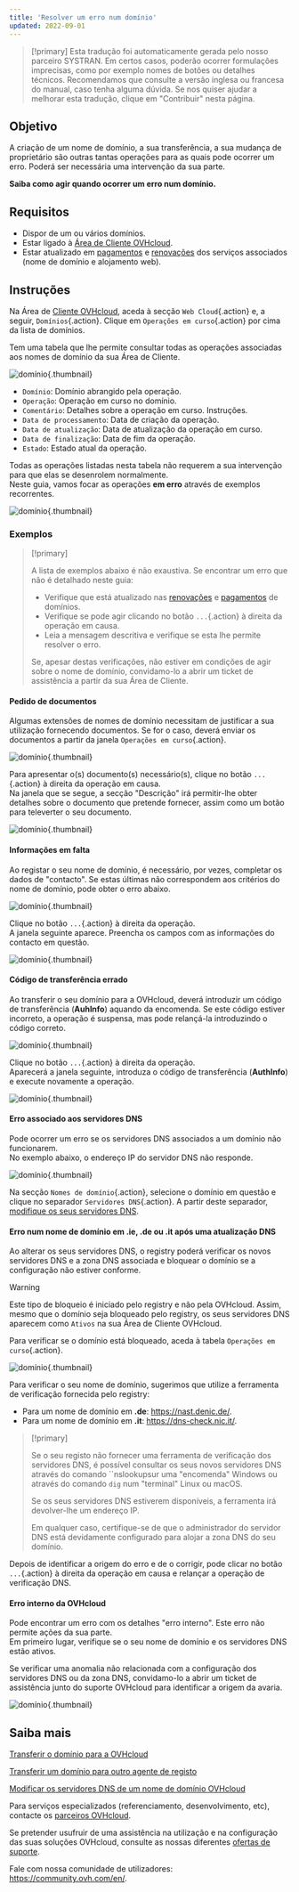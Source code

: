 ```yaml
---
title: 'Resolver um erro num domínio'
updated: 2022-09-01
---
```


> [!primary]
> Esta tradução foi automaticamente gerada pelo nosso parceiro SYSTRAN. Em certos casos, poderão ocorrer formulações imprecisas, como por exemplo nomes de botões ou detalhes técnicos. Recomendamos que consulte a versão inglesa ou francesa do manual, caso tenha alguma dúvida. Se nos quiser ajudar a melhorar esta tradução, clique em "Contribuir" nesta página.
>

## Objetivo

A criação de um nome de domínio, a sua transferência, a sua mudança de proprietário são outras tantas operações para as quais pode ocorrer um erro. Poderá ser necessária uma intervenção da sua parte.

**Saiba como agir quando ocorrer um erro num domínio.**

## Requisitos

- Dispor de um ou vários domínios.
- Estar ligado à [Área de Cliente OVHcloud](/links//manager).
- Estar atualizado em [pagamentos](/pages/account_and_service_management/managing_billing_payments_and_services/invoice_management#pay-bills) e [renovações](/pages/account_and_service_management/managing_billing_payments_and_services/how_to_use_automatic_renewal#renewal-management) dos serviços associados (nome de domínio e alojamento web).

## Instruções

Na Área de [Cliente OVHcloud](/links//manager), aceda à secção `Web Cloud`{.action} e, a seguir, `Domínios`{.action}. Clique em `Operações em curso`{.action} por cima da lista de domínios.

Tem uma tabela que lhe permite consultar todas as operações associadas aos nomes de domínio da sua Área de Cliente.

![domínio](images/domain-name-operations-header.png){.thumbnail}

- `Domínio`: Domínio abrangido pela operação.
- `Operação`:  Operação em curso no domínio.
- `Comentário`: Detalhes sobre a operação em curso. Instruções.
- `Data de processamento`: Data de criação da operação.
- `Data de atualização`:  Data de atualização da operação em curso.
- `Data de finalização`: Data de fim da operação.
- `Estado`: Estado atual da operação.

Todas as operações listadas nesta tabela não requerem a sua intervenção para que elas se desenrolem normalmente.<br>
Neste guia, vamos focar as operações **em erro** através de exemplos recorrentes.

![domínio](images/domain-name-operations-error-creating-domain-name-with-registry.png){.thumbnail}

### Exemplos

> [!primary]
>
> A lista de exemplos abaixo é não exaustiva. Se encontrar um erro que não é detalhado neste guia:
>
> - Verifique que está atualizado nas [renovações](/pages/account_and_service_management/managing_billing_payments_and_services/how_to_use_automatic_renewal#renewal-management) e [pagamentos](/pages/account_and_service_management/managing_billing_payments_and_services/invoice_management#pay-bills) de domínios.
> - Verifique se pode agir clicando no botão `...`{.action} à direita da operação em causa.
> - Leia a mensagem descritiva e verifique se esta lhe permite resolver o erro.
>
> Se, apesar destas verificações, não estiver em condições de agir sobre o nome de domínio, convidamo-lo a abrir um ticket de assistência a partir da sua Área de Cliente.
>

#### Pedido de documentos

Algumas extensões de nomes de domínio necessitam de justificar a sua utilização fornecendo documentos. Se for o caso, deverá enviar os documentos a partir da janela `Operações em curso`{.action}.

![domínio](images/contacts-update-provide-us-with-the-documents-required.png){.thumbnail}

Para apresentar o(s) documento(s) necessário(s), clique no botão `...`{.action} à direita da operação em causa.<br>
Na janela que se segue, a secção "Descrição" irá permitir-lhe obter detalhes sobre o documento que pretende fornecer, assim como um botão para televerter o seu documento.

![domínio](images/operation-data-provide-us-with-the-documents-required.png){.thumbnail}

#### Informações em falta

Ao registar o seu nome de domínio, é necessário, por vezes, completar os dados de "contacto". Se estas últimas não correspondem aos critérios do nome de domínio, pode obter o erro abaixo.

![domínio](images/domain-name-operations-complete-nic-admin-es-tld.png){.thumbnail}

Clique no botão `...`{.action} à direita da operação.<br>
A janela seguinte aparece. Preencha os campos com as informações do contacto em questão.

![domínio](images/operation-data-complete-nic-admin-es-tld.png){.thumbnail}

#### Código de transferência errado 

Ao transferir o seu domínio para a OVHcloud, deverá introduzir um código de transferência (**AuhInfo**) aquando da encomenda. Se este código estiver incorreto, a operação é suspensa, mas pode relançá-la introduzindo o código correto.

![domínio](images/domain-name-operations-auth-code-missing.png){.thumbnail}

Clique no botão `...`{.action} à direita da operação.<br>
Aparecerá a janela seguinte, introduza o código de transferência (**AuthInfo**) e execute novamente a operação.

![domínio](images/operation-data-auth-code-missing.png){.thumbnail}

#### Erro associado aos servidores DNS

Pode ocorrer um erro se os servidores DNS associados a um domínio não funcionarem.<br>
No exemplo abaixo, o endereço IP do servidor DNS não responde.

![domínio](images/domain-name-operations-dns-update-unable-to-retrieve-dns-ip.png){.thumbnail}

Na secção `Nomes de domínio`{.action}, selecione o domínio em questão e clique no separador `Servidores DNS`{.action}. A partir deste separador, [modifique os seus servidores DNS](/pages/web_cloud/domains/dns_server_general_information). 

#### Erro num nome de domínio em **.ie**, **.de** ou **.it** após uma atualização DNS

Ao alterar os seus servidores DNS, o registry poderá verificar os novos servidores DNS e a zona DNS associada e bloquear o domínio se a configuração não estiver conforme.

> [!warning]
>
> Este tipo de bloqueio é iniciado pelo registry e não pela OVHcloud. Assim, mesmo que o domínio seja bloqueado pelo registry, os seus servidores DNS aparecem como `Ativos` na sua Área de Cliente OVHcloud.

Para verificar se o domínio está bloqueado, aceda à tabela `Operações em curso`{.action}.

![domínio](images/domain-name-operations-dns-update-error-occured-updating-domain.png){.thumbnail}

Para verificar o seu nome de domínio, sugerimos que utilize a ferramenta de verificação fornecida pelo registry:

- Para um nome de domínio em **.de**: <https://nast.denic.de/>.
- Para um nome de domínio em **.it**: <https://dns-check.nic.it/>.

> [!primary]
>
> Se o seu registo não fornecer uma ferramenta de verificação dos servidores DNS, é possível consultar os seus novos servidores DNS através do comando ``nslookupsur uma "encomenda" Windows ou através do comando `dig` num "terminal" Linux ou macOS. 
>
> Se os seus servidores DNS estiverem disponíveis, a ferramenta irá devolver-lhe um endereço IP.
>
> Em qualquer caso, certifique-se de que o administrador do servidor DNS está devidamente configurado para alojar a zona DNS do seu domínio.

Depois de identificar a origem do erro e de o corrigir, pode clicar no botão `...`{.action} à direita da operação em causa e relançar a operação de verificação DNS.

#### Erro interno da OVHcloud

Pode encontrar um erro com os detalhes "erro interno". Este erro não permite ações da sua parte.<br>
Em primeiro lugar, verifique se o seu nome de domínio e os servidores DNS estão ativos. 

Se verificar uma anomalia não relacionada com a configuração dos servidores DNS ou da zona DNS, convidamo-lo a abrir um ticket de assistência junto do suporte OVHcloud para identificar a origem da avaria.

![domínio](images/domain-name-operations-renewal-internal-error.png){.thumbnail}

## Saiba mais

[Transferir o domínio para a OVHcloud](/pages/web_cloud/domains/transfer_incoming_generic_domain)

[Transferir um domínio para outro agente de registo](/pages/web_cloud/domains/transfer_outgoing_domain)

[Modificar os servidores DNS de um nome de domínio OVHcloud](/pages/web_cloud/domains/dns_server_general_information)
 
Para serviços especializados (referenciamento, desenvolvimento, etc), contacte os [parceiros OVHcloud](https://partner.ovhcloud.com/pt/directory/).

Se pretender usufruir de uma assistência na utilização e na configuração das suas soluções OVHcloud, consulte as nossas diferentes [ofertas de suporte](https://www.ovhcloud.com/pt/support-levels/).

Fale com nossa comunidade de utilizadores: <https://community.ovh.com/en/>. 